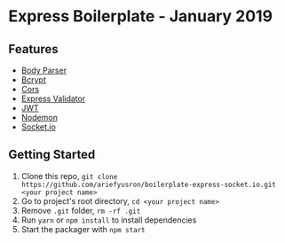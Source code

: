 Express Boilerplate - January 2019
===========================================

## Features

* [Body Parser](https://www.npmjs.com/package/body-parser)
* [Bcrypt](https://www.npmjs.com/package/bcrypt)
* [Cors](https://www.npmjs.com/package/cors)
* [Express Validator](https://www.npmjs.com/package/express-validation)
* [JWT](https://jwt.io/)
* [Nodemon](https://nodemon.io/)
* [Socket.io](https://socket.io/)


## Getting Started

1. Clone this repo, `git clone https://github.com/ariefyusron/boilerplate-express-socket.io.git <your project name>`
2. Go to project's root directory, `cd <your project name>`
3. Remove `.git` folder,  `rm -rf .git`
4. Run `yarn` or `npm install` to install dependencies
5. Start the packager with `npm start`